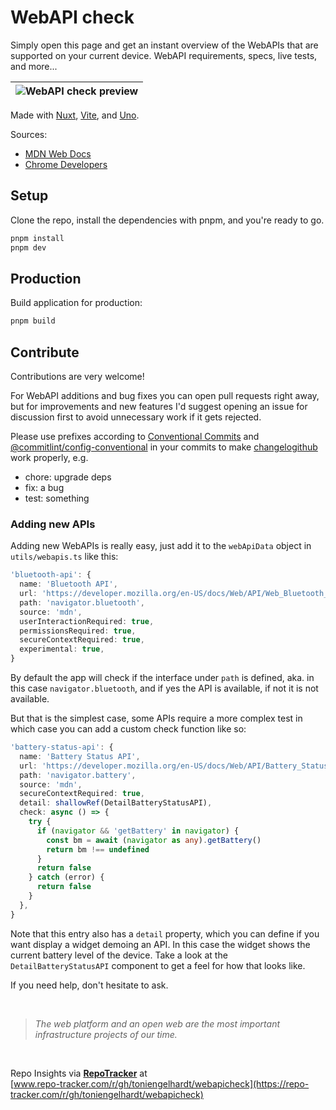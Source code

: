 # WebAPI check

Simply open this page and get an instant overview of the WebAPIs that are supported on your current device. WebAPI requirements, specs, live tests, and more...

| ![WebAPI check preview](https://user-images.githubusercontent.com/2703233/218753084-20b6cd9c-5303-48df-89ae-7bccb1519d0a.png) |
|-|

Made with [Nuxt](https://nuxt.com), [Vite](https://vitejs.dev), and [Uno](https://github.com/unocss/unocss).

Sources: 

- [MDN Web Docs](https://developer.mozilla.org)
- [Chrome Developers](https://developer.chrome.com/)

## Setup

Clone the repo, install the dependencies with pnpm, and you're ready to go.

```bash
pnpm install
pnpm dev
```

## Production

Build application for production:

```bash
pnpm build
```

## Contribute

Contributions are very welcome!

For WebAPI additions and bug fixes you can open pull requests right away, but for improvements and new features I'd suggest opening an issue for discussion first to avoid unnecessary work if it gets rejected.

Please use prefixes according to [Conventional Commits](https://www.conventionalcommits.org/en/v1.0.0/) and [@commitlint/config-conventional](https://github.com/conventional-changelog/commitlint/tree/master/%40commitlint/config-conventiona) in your commits to make [changelogithub](https://github.com/antfu/changelogithub) work properly, e.g.

- chore: upgrade deps
- fix: a bug
- test: something

### Adding new APIs

Adding new WebAPIs is really easy, just add it to the `webApiData` object in `utils/webapis.ts` like this:

```ts
'bluetooth-api': {
  name: 'Bluetooth API',
  url: 'https://developer.mozilla.org/en-US/docs/Web/API/Web_Bluetooth_API',
  path: 'navigator.bluetooth',
  source: 'mdn',
  userInteractionRequired: true,
  permissionsRequired: true,
  secureContextRequired: true,
  experimental: true,
}
```

By default the app will check if the interface under `path` is defined, aka. in this case `navigator.bluetooth`, and if yes the API is available, if not it is not available.

But that is the simplest case, some APIs require a more complex test in which case you can add a custom check function like so:

```ts
'battery-status-api': {
  name: 'Battery Status API',
  url: 'https://developer.mozilla.org/en-US/docs/Web/API/Battery_Status_API',
  path: 'navigator.battery',
  source: 'mdn',
  secureContextRequired: true,
  detail: shallowRef(DetailBatteryStatusAPI),
  check: async () => {
    try {
      if (navigator && 'getBattery' in navigator) {
        const bm = await (navigator as any).getBattery()
        return bm !== undefined
      }
      return false
    } catch (error) {
      return false
    }
  },
}
```

Note that this entry also has a `detail` property, which you can define if you want display a widget demoing an API. In this case the widget shows the current battery level of the device. Take a look at the `DetailBatteryStatusAPI` component to get a feel for how that looks like.

If you need help, don't hesitate to ask.

<br>

> _The web platform and an open web are the most important infrastructure projects of our time._

<br>

Repo Insights via **[RepoTracker](https://repo-tracker.com)** at  
[www.repo-tracker.com/r/gh/toniengelhardt/webapicheck](https://repo-tracker.com/r/gh/toniengelhardt/webapicheck)
